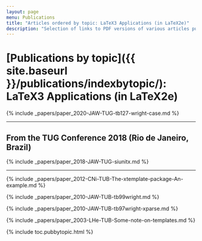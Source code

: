 ```yaml
---
layout: page
menu: Publications
title: "Articles ordered by topic: LaTeX3 Applications (in LaTeX2e)"
description: "Selection of links to PDF versions of various articles published by the LaTeX3 project and links to videos of their conference presentations ordered by major topics."
---
```


# [Publications by topic]({{ site.baseurl }}/publications/indexbytopic/): LaTeX3 Applications (in LaTeX2e)



{% include _papers/paper_2020-JAW-TUG-tb127-wright-case.md %}


<hr class="conference-start">

## From the TUG Conference 2018 (Rio de Janeiro, Brazil)
{% include _papers/paper_2018-JAW-TUG-siunitx.md %}

<hr class="conference-end">


{% include _papers/paper_2012-CNi-TUB-The-xtemplate-package-An-example.md %}

{% include _papers/paper_2010-JAW-TUB-tb99wright.md %}

{% include _papers/paper_2010-JAW-TUB-tb97wright-xparse.md %}

{% include _papers/paper_2003-LHe-TUB-Some-note-on-templates.md %}




<div class="row">{% include toc.pubbytopic.html %}</div>
<div id="div_vgwpixel"></div>



